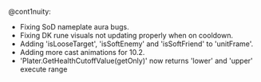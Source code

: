 @cont1nuity:
- Fixing SoD nameplate aura bugs.
- Fixing DK rune visuals not updating properly when on cooldown.
- Adding 'isLooseTarget', 'isSoftEnemy' and 'isSoftFriend' to 'unitFrame'.
- Adding more cast animations for 10.2.
- 'Plater.GetHealthCutoffValue(getOnly)' now returns 'lower' and 'upper' execute range


